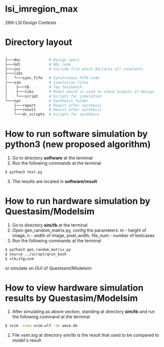 # lsi_imregion_max
26th LSI Design Contests

# Directory layout
```bash
.
├───doc             # Design specs
├───hdl             # HDL code
├───inc             # Include file which declares all constants
├───libs
│   └───sync_fifo   # Synchronous FIFO code
|───sim             # Simulation files
│    ├───tb         # Top testbench
│    ├───libs       # Model which is used to check outputs of design
│    └───script     # Scripts for simulation
└───syn             # Synthesis folder
    ├───report      # Report after synthesis
    ├───result      # Result after synthesis
    └───dc_scripts  # Scripts for synthesis
```
# How to run software simulation by python3 (new proposed algorithm)
1. Go to directory **software** at the terminal
2. Run the following commands at the terminal
```sh
$ python3 test.py
```
3. The results are located in **software/result**

# How to run hardware simulation by Questasim/Modelsim
1. Go to directory **sim/tb** at the terminal
2. Open gen_random_matrix.py, config the parameters: m - height of image, n - width of image, pixel_width, file_num - number of testcases
3. Run the following commands at the terminal
```sh
$ python3 gen_random_matrix.py
$ source ../script/qrun_bash
$ vlb;vlg;vsm
```
or simulate on GUI of Questasim/Modelsim

# How to view hardware simulation results by Questasim/Modelsim
1. After simulating as above section, standing at directory **sim/tb** and run the following command at the terminal
```sh
$ vsim -view vsim.wlf -do wave.do
```
2. File vsim.log at directory sim/tb is the result that used to be compared to model's result
